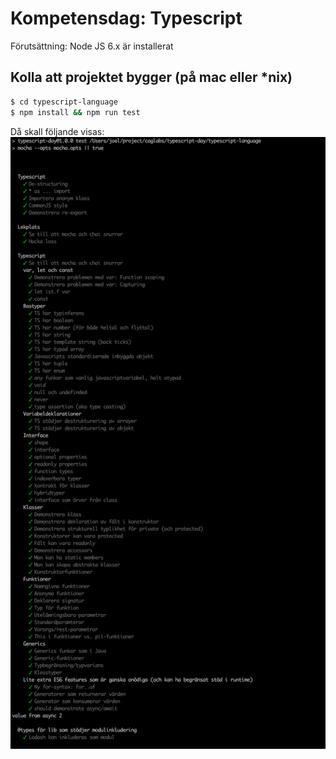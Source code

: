 Kompetensdag: Typescript
========================

Förutsättning: Node JS 6.x är installerat

Kolla att projektet bygger (på mac eller *nix)
----------------------------------------------

```bash
$ cd typescript-language
$ npm install && npm run test
```
Då skall följande visas:
![Testresultat](testresult.png)